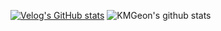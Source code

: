 [![Velog's GitHub stats](https://velog-readme-stats.vercel.app/api/list?name=geon_km)](https://velog.io/@geon_km) 
![KMGeon's github stats](https://github-readme-stats.vercel.app/api?username=KMGeon&show_icons=true&theme=merko)


